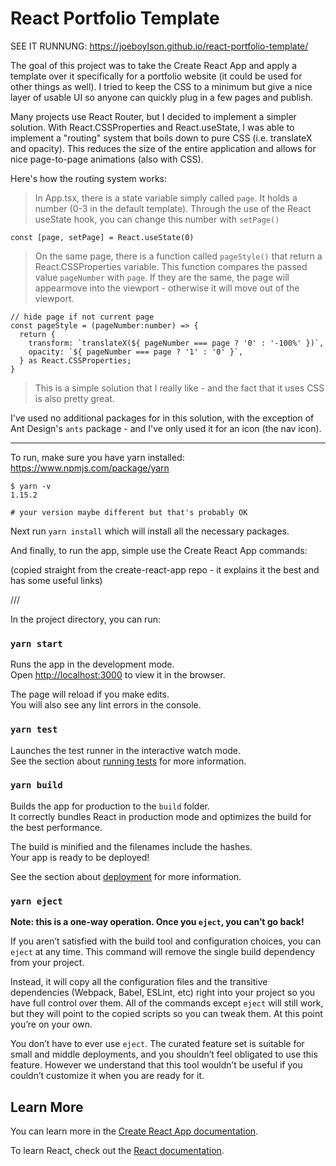 # React Portfolio Template

SEE IT RUNNUNG: https://joeboylson.github.io/react-portfolio-template/

The goal of this project was to take the Create React App and apply a template over it specifically for a portfolio website (it could be used for other things as well). I tried to keep the CSS to a minimum but give a nice layer of usable UI so anyone can quickly plug in a few pages and publish.

Many projects use React Router, but I decided to implement a simpler solution. With React.CSSProperties and React.useState, I was able to implement a "routing" system that boils down to pure CSS (i.e. translateX and opacity). This reduces the size of the entire application and allows for nice page-to-page animations (also with CSS).

Here's how the routing system works:

> In App.tsx, there is a state variable simply called `page`. It holds a number (0-3 in the default template). Through the use of the React useState hook, you can change this number with `setPage()`

```
const [page, setPage] = React.useState(0)
```

> On the same page, there is a function called `pageStyle()` that return a React.CSSProperties variable. This function compares the passed value `pageNumber` with `page`. If they are the same, the page will appearmove into the viewport - otherwise it will move out of the viewport.

```
// hide page if not current page
const pageStyle = (pageNumber:number) => {
  return {
    transform: `translateX(${ pageNumber === page ? '0' : '-100%' })`,
    opacity: `${ pageNumber === page ? '1' : '0' }`,
  } as React.CSSProperties;
}  
```

> This is a simple solution that I really like - and the fact that it uses CSS is also pretty great.

I've used no additional packages for in this solution, with the exception of Ant Design's `ants` package - and I've only used it for an icon (the nav icon).

---

To run, make sure you have yarn installed: https://www.npmjs.com/package/yarn
```
$ yarn -v
1.15.2 

# your version maybe different but that's probably OK
```

Next run `yarn install` which will install all the necessary packages.

And finally, to run the app, simple use the Create React App commands:

(copied straight from the create-react-app repo - it explains it the best and has some useful links)

///

In the project directory, you can run:

### `yarn start`

Runs the app in the development mode.<br />
Open [http://localhost:3000](http://localhost:3000) to view it in the browser.

The page will reload if you make edits.<br />
You will also see any lint errors in the console.

### `yarn test`

Launches the test runner in the interactive watch mode.<br />
See the section about [running tests](https://facebook.github.io/create-react-app/docs/running-tests) for more information.

### `yarn build`

Builds the app for production to the `build` folder.<br />
It correctly bundles React in production mode and optimizes the build for the best performance.

The build is minified and the filenames include the hashes.<br />
Your app is ready to be deployed!

See the section about [deployment](https://facebook.github.io/create-react-app/docs/deployment) for more information.

### `yarn eject`

**Note: this is a one-way operation. Once you `eject`, you can’t go back!**

If you aren’t satisfied with the build tool and configuration choices, you can `eject` at any time. This command will remove the single build dependency from your project.

Instead, it will copy all the configuration files and the transitive dependencies (Webpack, Babel, ESLint, etc) right into your project so you have full control over them. All of the commands except `eject` will still work, but they will point to the copied scripts so you can tweak them. At this point you’re on your own.

You don’t have to ever use `eject`. The curated feature set is suitable for small and middle deployments, and you shouldn’t feel obligated to use this feature. However we understand that this tool wouldn’t be useful if you couldn’t customize it when you are ready for it.

## Learn More

You can learn more in the [Create React App documentation](https://facebook.github.io/create-react-app/docs/getting-started).

To learn React, check out the [React documentation](https://reactjs.org/).
